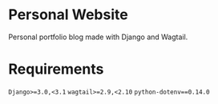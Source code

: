# Personal Website
Personal portfolio blog made with Django and Wagtail.

# Requirements
`Django>=3.0,<3.1`
`wagtail>=2.9,<2.10`
`python-dotenv==0.14.0`